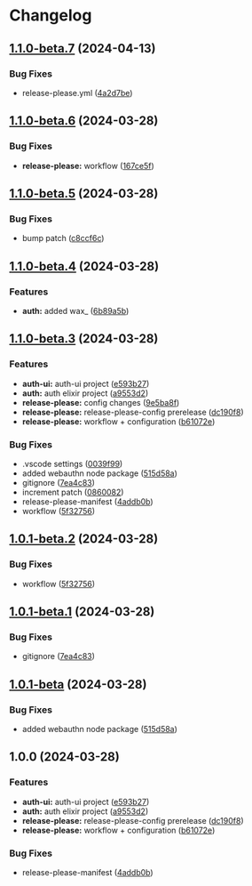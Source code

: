# Changelog

## [1.1.0-beta.7](https://github.com/nicolas-mark/example-project/compare/common-v1.1.0-beta.6...common-v1.1.0-beta.7) (2024-04-13)


### Bug Fixes

* release-please.yml ([4a2d7be](https://github.com/nicolas-mark/example-project/commit/4a2d7befd9b204988d38dbd6ddf0ab79d4603e49))

## [1.1.0-beta.6](https://github.com/nicolas-mark/example-project/compare/common-v1.1.0-beta.5...common-v1.1.0-beta.6) (2024-03-28)


### Bug Fixes

* **release-please:** workflow ([167ce5f](https://github.com/nicolas-mark/example-project/commit/167ce5f35d06557b25818b434505197df3c86e49))

## [1.1.0-beta.5](https://github.com/nicolas-mark/example-project/compare/common-v1.1.0-beta.4...common-v1.1.0-beta.5) (2024-03-28)


### Bug Fixes

* bump patch ([c8ccf6c](https://github.com/nicolas-mark/example-project/commit/c8ccf6c055a22bc99c6a1b487b67f731659034a8))

## [1.1.0-beta.4](https://github.com/nicolas-mark/example-project/compare/common-v1.1.0-beta.3...common-v1.1.0-beta.4) (2024-03-28)


### Features

* **auth:** added wax_ ([6b89a5b](https://github.com/nicolas-mark/example-project/commit/6b89a5b297a13c824eca9d06bfc92751d44d9ce1))

## [1.1.0-beta.3](https://github.com/nicolas-mark/example-project/compare/common-v1.1.0-beta.2...common-v1.1.0-beta.3) (2024-03-28)


### Features

* **auth-ui:** auth-ui project ([e593b27](https://github.com/nicolas-mark/example-project/commit/e593b273eea37272fe18b78bd78eedd0e609384b))
* **auth:** auth elixir project ([a9553d2](https://github.com/nicolas-mark/example-project/commit/a9553d26b7b76853378468be3c04184b265ee814))
* **release-please:** config changes ([9e5ba8f](https://github.com/nicolas-mark/example-project/commit/9e5ba8fb43750aefd97be819e2e3563381354715))
* **release-please:** release-please-config prerelease ([dc190f8](https://github.com/nicolas-mark/example-project/commit/dc190f8e90f947bb01cabc3272681433c9e0ce46))
* **release-please:** workflow + configuration ([b61072e](https://github.com/nicolas-mark/example-project/commit/b61072eb4b4784741eaee30febfc55349312e3f2))


### Bug Fixes

* .vscode settings ([0039f99](https://github.com/nicolas-mark/example-project/commit/0039f9952e75484d1bf079684304e8c46316282b))
* added webauthn node package ([515d58a](https://github.com/nicolas-mark/example-project/commit/515d58a04be650460d2f4c27d19b9f6f1b3a0db9))
* gitignore ([7ea4c83](https://github.com/nicolas-mark/example-project/commit/7ea4c83318101bf935264d17079d5d7a5fc7d2a8))
* increment patch ([0860082](https://github.com/nicolas-mark/example-project/commit/0860082aac17874d73b3f11b9f8131c23490efba))
* release-please-manifest ([4addb0b](https://github.com/nicolas-mark/example-project/commit/4addb0b79739485877bc90bc5cd2d5d05b4851f5))
* workflow ([5f32756](https://github.com/nicolas-mark/example-project/commit/5f327564a786768b63d49bf7a47d999b4bd4dff0))

## [1.0.1-beta.2](https://github.com/nicolas-mark/example-project/compare/common-v1.0.1-beta.1...common-v1.0.1-beta.2) (2024-03-28)


### Bug Fixes

* workflow ([5f32756](https://github.com/nicolas-mark/example-project/commit/5f327564a786768b63d49bf7a47d999b4bd4dff0))

## [1.0.1-beta.1](https://github.com/nicolas-mark/example-project/compare/common-v1.0.1-beta...common-v1.0.1-beta.1) (2024-03-28)


### Bug Fixes

* gitignore ([7ea4c83](https://github.com/nicolas-mark/example-project/commit/7ea4c83318101bf935264d17079d5d7a5fc7d2a8))

## [1.0.1-beta](https://github.com/nicolas-mark/example-project/compare/common-v1.0.0...common-v1.0.1-beta) (2024-03-28)


### Bug Fixes

* added webauthn node package ([515d58a](https://github.com/nicolas-mark/example-project/commit/515d58a04be650460d2f4c27d19b9f6f1b3a0db9))

## 1.0.0 (2024-03-28)


### Features

* **auth-ui:** auth-ui project ([e593b27](https://github.com/nicolas-mark/example-project/commit/e593b273eea37272fe18b78bd78eedd0e609384b))
* **auth:** auth elixir project ([a9553d2](https://github.com/nicolas-mark/example-project/commit/a9553d26b7b76853378468be3c04184b265ee814))
* **release-please:** release-please-config prerelease ([dc190f8](https://github.com/nicolas-mark/example-project/commit/dc190f8e90f947bb01cabc3272681433c9e0ce46))
* **release-please:** workflow + configuration ([b61072e](https://github.com/nicolas-mark/example-project/commit/b61072eb4b4784741eaee30febfc55349312e3f2))


### Bug Fixes

* release-please-manifest ([4addb0b](https://github.com/nicolas-mark/example-project/commit/4addb0b79739485877bc90bc5cd2d5d05b4851f5))
